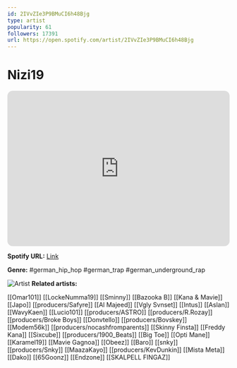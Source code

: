 ```yaml
---
id: 2IVvZIe3P9BMuCI6h48Bjg
type: artist
popularity: 61
followers: 17391
url: https://open.spotify.com/artist/2IVvZIe3P9BMuCI6h48Bjg
---
```

# Nizi19

<iframe style="border-radius:12px" src="https://open.spotify.com/embed/artist/2IVvZIe3P9BMuCI6h48Bjg" width="100%" height="352" frameBorder="0" allowfullscreen="" allow="autoplay; clipboard-write; encrypted-media; fullscreen; picture-in-picture" loading="lazy"></iframe>

**Spotify URL:** [Link](https://open.spotify.com/artist/2IVvZIe3P9BMuCI6h48Bjg)

**Genre:**  #german_hip_hop #german_trap #german_underground_rap

![Artist](https://i.scdn.co/image/ab6761610000e5eb8ef6f27b5a878c2b8060c0c8)
**Related artists:**

[[Omar101]]
[[LockeNumma19]]
[[Sminny]]
[[Bazooka B]]
[[Kana & Mavie]]
[[Japo]]
[[producers/Safyre]]
[[Al Majeed]]
[[Vgly Svnset]]
[[Intus]]
[[Aslan]]
[[WavyKaen]]
[[Lucio101]]
[[producers/ASTRO]]
[[producers/R.Rozay]]
[[producers/Broke Boys]]
[[Donvtello]]
[[producers/Bovskey]]
[[Modem56k]]
[[producers/nocashfromparents]]
[[Skinny Finsta]]
[[Freddy Kana]]
[[Sixcube]]
[[producers/1900_Beats]]
[[Big Toe]]
[[Opti Mane]]
[[Karamel19]]
[[Mavie Gagnoa]]
[[Obeez]]
[[Baro]]
[[snky]]
[[producers/Snky]]
[[MaazaKayo]]
[[producers/KevDunkin]]
[[Mista Meta]]
[[Dako]]
[[65Goonz]]
[[Endzone]]
[[SKALPELL FINGAZ]]
